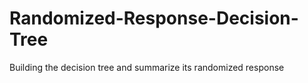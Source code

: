 # Randomized-Response-Decision-Tree
 Building the decision tree and summarize its randomized response
